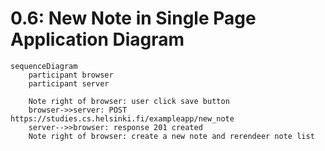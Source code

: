# 0.6: New Note in Single Page Application Diagram

```mermaid
sequenceDiagram
    participant browser
    participant server

    Note right of browser: user click save button
    browser->>server: POST https://studies.cs.helsinki.fi/exampleapp/new_note
    server-->>browser: response 201 created
    Note right of browser: create a new note and rerendeer note list
```

